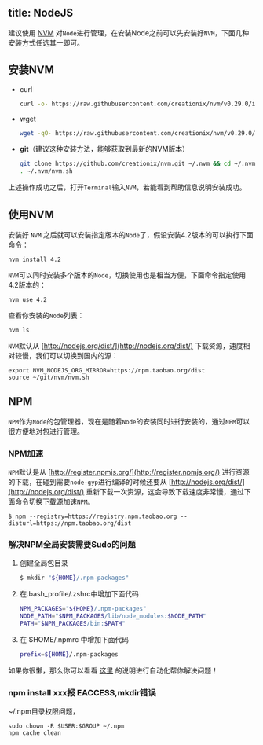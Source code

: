 title: NodeJS 
---

建议使用 [NVM](https://github.com/creationix/nvm) 对`Node`进行管理，在安装Node之前可以先安装好`NVM`，下面几种安装方式任选其一即可。

## 安装NVM

- curl

  ```bash
  curl -o- https://raw.githubusercontent.com/creationix/nvm/v0.29.0/install.sh | bash
  ```
- wget
  
  ```bash
  wget -qO- https://raw.githubusercontent.com/creationix/nvm/v0.29.0/install.sh | bash  
  ```
- **git**（建议这种安装方法，能够获取到最新的NVM版本）
  
  ```bash
  git clone https://github.com/creationix/nvm.git ~/.nvm && cd ~/.nvm && git checkout `git describe --abbrev=0 --tags`
  . ~/.nvm/nvm.sh
  ```

上述操作成功之后，打开`Terminal`输入`NVM`，若能看到帮助信息说明安装成功。

## 使用NVM

安装好 `NVM` 之后就可以安装指定版本的`Node`了，假设安装4.2版本的可以执行下面命令：

	nvm install 4.2
	
`NVM`可以同时安装多个版本的`Node`，切换使用也是相当方便，下面命令指定使用4.2版本的：
	
	nvm use 4.2
	
查看你安装的`Node`列表：
	
	nvm ls
	
`NVM`默认从 [http://nodejs.org/dist/](http://nodejs.org/dist/) 下载资源，速度相对较慢，我们可以切换到国内的源：

	export NVM_NODEJS_ORG_MIRROR=https://npm.taobao.org/dist
	source ~/git/nvm/nvm.sh
	
## NPM

`NPM`作为`Node`的包管理器，现在是随着`Node`的安装同时进行安装的，通过`NPM`可以很方便地对包进行管理。

### NPM加速

`NPM`默认是从 [http://register.npmjs.org/](http://register.npmjs.org/) 进行资源的下载，在碰到需要`node-gyp`进行编译的时候还要从 [http://nodejs.org/dist/](http://nodejs.org/dist/) 重新下载一次资源，这会导致下载速度非常慢，通过下面命令切换下载源加速`NPM`。

	$ npm --registry=https://registry.npm.taobao.org --disturl=https://npm.taobao.org/dist
	
### 解决NPM全局安装需要Sudo的问题

1. 创建全局包目录

	```bash
	$ mkdir "${HOME}/.npm-packages"
	```
	
2. 在.bash_profile/.zshrc中增加下面代码
	
	```bash
	NPM_PACKAGES="${HOME}/.npm-packages"
	NODE_PATH="$NPM_PACKAGES/lib/node_modules:$NODE_PATH"
	PATH="$NPM_PACKAGES/bin:$PATH"
	```
3. 在 $HOME/.npmrc 中增加下面代码

	```bash
	prefix=${HOME}/.npm-packages
	```
	
如果你很懒，那么你可以看看 [这里](https://github.com/glenpike/npm-g_nosudo) 的说明进行自动化帮你解决问题！

### npm install xxx报 EACCESS,mkdir错误

  ~/.npm目录权限问题，

  ```
  sudo chown -R $USER:$GROUP ~/.npm
  npm cache clean
  ```
